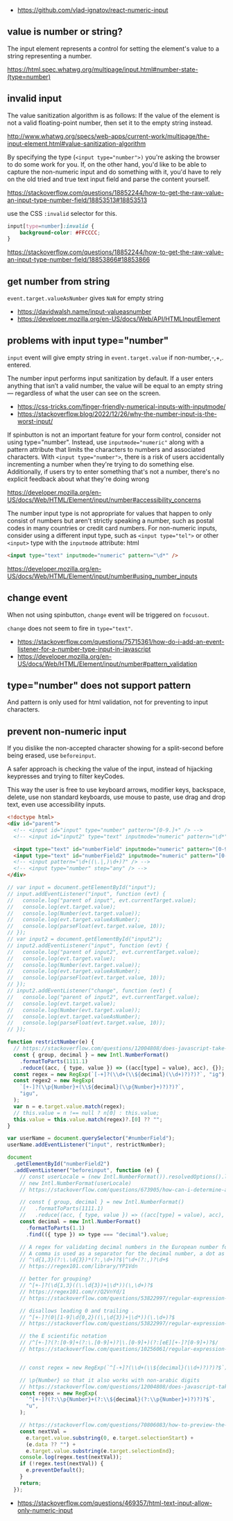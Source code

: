 - https://github.com/vlad-ignatov/react-numeric-input

## value is number or string?

The input element represents a control for setting the element's value to a string representing a number.

https://html.spec.whatwg.org/multipage/input.html#number-state-(type=number)

## invalid input

The value sanitization algorithm is as follows: If the value of the element is not a valid floating-point number, then set it to the empty string instead.

http://www.whatwg.org/specs/web-apps/current-work/multipage/the-input-element.html#value-sanitization-algorithm

By specifying the type (`<input type="number">)` you're asking the browser to do some work for you. If, on the other hand, you'd like to be able to capture the non-numeric input and do something with it, you'd have to rely on the old tried and true text input field and parse the content yourself.

https://stackoverflow.com/questions/18852244/how-to-get-the-raw-value-an-input-type-number-field/18853513#18853513

use the CSS `:invalid` selector for this.

```css
input[type=number]:invalid {
    background-color: #FFCCCC;
}
```

https://stackoverflow.com/questions/18852244/how-to-get-the-raw-value-an-input-type-number-field/18853866#18853866

## get number from string

`event.target.valueAsNumber` gives `NaN` for empty string

- https://davidwalsh.name/input-valueasnumber
- https://developer.mozilla.org/en-US/docs/Web/API/HTMLInputElement

## problems with input type="number"

`input` event will give empty string in `event.target.value` if non-number,-,+,. entered.

The number input performs input sanitization by default. If a user enters anything that isn’t a valid number, the value will be equal to an empty string — regardless of what the user can see on the screen.

- https://css-tricks.com/finger-friendly-numerical-inputs-with-inputmode/
- https://stackoverflow.blog/2022/12/26/why-the-number-input-is-the-worst-input/

If spinbutton is not an important feature for your form control, consider not using type="number". Instead, use `inputmode="numeric"` along with a pattern attribute that limits the characters to numbers and associated characters. With `<input type="number">`, there is a risk of users accidentally incrementing a number when they're trying to do something else. Additionally, if users try to enter something that's not a number, there's no explicit feedback about what they're doing wrong

https://developer.mozilla.org/en-US/docs/Web/HTML/Element/input/number#accessibility_concerns

The number input type is not appropriate for values that happen to only consist of numbers but aren't strictly speaking a number, such as postal codes in many countries or credit card numbers. For non-numeric inputs, consider using a different input type, such as `<input type="tel">` or other `<input>` type with the `inputmode` attribute:
html

```html
<input type="text" inputmode="numeric" pattern="\d*" />
```

https://developer.mozilla.org/en-US/docs/Web/HTML/Element/input/number#using_number_inputs

## change event

When not using spinbutton, `change` event will be triggered on `focusout`.

`change` does not seem to fire in `type="text"`.

- https://stackoverflow.com/questions/75715361/how-do-i-add-an-event-listener-for-a-number-type-input-in-javascript
- https://developer.mozilla.org/en-US/docs/Web/HTML/Element/input/number#pattern_validation

## type="number" does not support pattern

And pattern is only used for html validation, not for preventing to input characters.

## prevent non-numeric input

If you dislike the non-accepted character showing for a split-second before being erased, use `beforeinput`.

A safer approach is checking the value of the input, instead of hijacking keypresses and trying to filter keyCodes.

This way the user is free to use keyboard arrows, modifier keys, backspace, delete, use non standard keyboards, use mouse to paste, use drag and drop text, even use accessibility inputs.

```html
<!doctype html>
<div id="parent">
  <!-- <input id="input" type="number" pattern="[0-9.]+" /> -->
  <!-- <input id="input2" type="text" inputmode="numeric" pattern="\d*" /> -->

  <input type="text" id="numberField" inputmode="numeric" pattern="[0-9.,]+" />
  <input type="text" id="numberField2" inputmode="numeric" pattern="[0-9.,]+" />
  <!-- <input pattern="\d+((\.|,)\d+)?" /> -->
  <!-- <input type="number" step="any" /> -->
</div>
```

```javascript
// var input = document.getElementById("input");
// input.addEventListener("input", function (evt) {
//   console.log("parent of input", evt.currentTarget.value);
//   console.log(evt.target.value);
//   console.log(Number(evt.target.value));
//   console.log(evt.target.valueAsNumber);
//   console.log(parseFloat(evt.target.value, 10));
// });
// var input2 = document.getElementById("input2");
// input2.addEventListener("input", function (evt) {
//   console.log("parent of input2", evt.currentTarget.value);
//   console.log(evt.target.value);
//   console.log(Number(evt.target.value));
//   console.log(evt.target.valueAsNumber);
//   console.log(parseFloat(evt.target.value, 10));
// });
// input2.addEventListener("change", function (evt) {
//   console.log("parent of input2", evt.currentTarget.value);
//   console.log(evt.target.value);
//   console.log(Number(evt.target.value));
//   console.log(evt.target.valueAsNumber);
//   console.log(parseFloat(evt.target.value, 10));
// });

function restrictNumber(e) {
  // https://stackoverflow.com/questions/12004808/does-javascript-take-local-decimal-separators-into-account/56369438#56369438
  const { group, decimal } = new Intl.NumberFormat()
    .formatToParts(1111.1)
    .reduce((acc, { type, value }) => ((acc[type] = value), acc), {});
  const regex = new RegExp(`[-+]?(\\d+(\\${decimal}(\\d+)?)?)?`, "ig");
  const regex2 = new RegExp(
    `[+-]?(\\p{Number}+(\\${decimal}(\\p{Number}+)?)?)?`,
    "igu",
  );
  var n = e.target.value.match(regex);
  // this.value = n !== null ? n[0] : this.value;
  this.value = this.value.match(regex)?.[0] ?? "";
}

var userName = document.querySelector("#numberField");
userName.addEventListener("input", restrictNumber);

document
  .getElementById("numberField2")
  .addEventListener("beforeinput", function (e) {
    // const userLocale = (new Intl.NumberFormat()).resolvedOptions().locale
    // new Intl.NumberFormat(userLocale)
    // https://stackoverflow.com/questions/673905/how-can-i-determine-a-users-locale-within-the-browser/57529410#57529410

    // const { group, decimal } = new Intl.NumberFormat()
    //   .formatToParts(1111.1)
    //   .reduce((acc, { type, value }) => ((acc[type] = value), acc), {});
    const decimal = new Intl.NumberFormat()
      .formatToParts(1.1)
      .find(({ type }) => type === "decimal").value;

    // A regex for validating decimal numbers in the European number format (in many parts of Europe at least, including Germany).
    // A comma is used as a separator for the decimal number, a dot as a separator for thousand places.
    // ^\d{1,3}(?:\.\d{3})*(?:,\d+)?$|^\d+(?:,)?\d+$
    // https://regex101.com/library/YP1Vdn

    // better for grouping?
    // ^[+-]?(\d{1,3}((\.\d{3})+|\d*))(\,\d+)?$
    // https://regex101.com/r/Q2VnYd/1
    // https://stackoverflow.com/questions/53822997/regular-expression-to-match-number-with-decimal-separator-and-optional-thousands#comment94587873_53823115

    // disallows leading 0 and trailing .
    // ^[+-]?(0|[1-9]\d{0,2}((\,\d{3})+|\d*))(\.\d+)?$
    // https://stackoverflow.com/questions/53822997/regular-expression-to-match-number-with-decimal-separator-and-optional-thousands#comment94587873_53823115

    // the E scientific notation
    // /^[+-]?(?:[0-9]+(?:\.[0-9]+)?|\.[0-9]+)(?:[eE][+-]?[0-9]+)?$/
    // https://stackoverflow.com/questions/10256061/regular-expression-for-finding-decimal-float-numbers/66847280#66847280


    // const regex = new RegExp(`^[-+]?(\\d+(\\${decimal}(\\d+)?)?)?$`);

    // \p{Number} so that it also works with non-arabic digits
    // https://stackoverflow.com/questions/12004808/does-javascript-take-local-decimal-separators-into-account/42213804#42213804
    const regex = new RegExp(
      `^[+-]?(?:\\p{Number}+(?:\\${decimal}(?:\\p{Number}+)?)?)?$`,
      "u",
    );

    // https://stackoverflow.com/questions/70806083/how-to-preview-the-result-of-a-beforeinput-event/70806297#70806297
    const nextVal =
      e.target.value.substring(0, e.target.selectionStart) +
      (e.data ?? "") +
      e.target.value.substring(e.target.selectionEnd);
    console.log(regex.test(nextVal));
    if (!regex.test(nextVal)) {
      e.preventDefault();
    }
    return;
  });
```

- https://stackoverflow.com/questions/469357/html-text-input-allow-only-numeric-input
